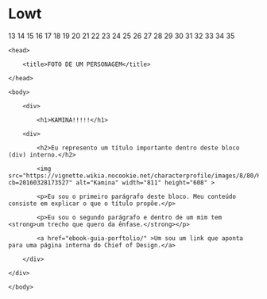 # Lowt


13
14
15
16
17
18
19
20
21
22
23
24
25
26
27
28
29
30
31
32
33
34
35
 
<html>
 
	<head>
 
		<title>FOTO DE UM PERSONAGEM</title>
 
	</head>
 
	<body>
 
		<div>
 
			<h1>KAMINA!!!!!</h1>
 
		<div>
 
			<h2>Eu represento um título importante dentro deste bloco (div) interno.</h2>
 
			<img src="https://vignette.wikia.nocookie.net/characterprofile/images/8/80/Kamina.png/revision/latest cb=20160328173527" alt="Kamina" width="811" height="608" >
 
			<p>Eu sou o primeiro parágrafo deste bloco. Meu conteúdo consiste em explicar o que o título propõe.</p>
 
			<p>Eu sou o segundo parágrafo e dentro de um mim tem <strong>um trecho que quero da ênfase.</strong></p>
 
			<a href="ebook-guia-porftolio/" >Um sou um link que aponta para uma página interna do Chief of Design.</a>
 
		</div>
 
	</div>
 
	</body>
 
</html>
 
